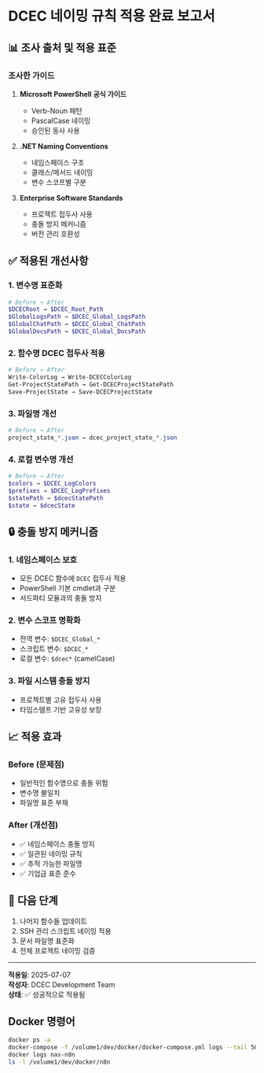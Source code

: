 # DCEC 네이밍 규칙 적용 완료 보고서

## 📊 조사 출처 및 적용 표준

### 조사한 가이드
1. **Microsoft PowerShell 공식 가이드**
   - Verb-Noun 패턴
   - PascalCase 네이밍
   - 승인된 동사 사용

2. **.NET Naming Conventions**
   - 네임스페이스 구조
   - 클래스/메서드 네이밍
   - 변수 스코프별 구분

3. **Enterprise Software Standards**
   - 프로젝트 접두사 사용
   - 충돌 방지 메커니즘
   - 버전 관리 호환성

## ✅ 적용된 개선사항

### 1. 변수명 표준화
```powershell
# Before → After
$DCECRoot → $DCEC_Root_Path
$GlobalLogsPath → $DCEC_Global_LogsPath
$GlobalChatPath → $DCEC_Global_ChatPath
$GlobalDocsPath → $DCEC_Global_DocsPath
```

### 2. 함수명 DCEC 접두사 적용
```powershell
# Before → After
Write-ColorLog → Write-DCECColorLog
Get-ProjectStatePath → Get-DCECProjectStatePath
Save-ProjectState → Save-DCECProjectState
```

### 3. 파일명 개선
```powershell
# Before → After
project_state_*.json → dcec_project_state_*.json
```

### 4. 로컬 변수명 개선
```powershell
# Before → After
$colors → $DCEC_LogColors
$prefixes → $DCEC_LogPrefixes
$statePath → $dcecStatePath
$state → $dcecState
```

## 🔒 충돌 방지 메커니즘

### 1. 네임스페이스 보호
- 모든 DCEC 함수에 `DCEC` 접두사 적용
- PowerShell 기본 cmdlet과 구분
- 서드파티 모듈과의 충돌 방지

### 2. 변수 스코프 명확화
- 전역 변수: `$DCEC_Global_*`
- 스크립트 변수: `$DCEC_*`
- 로컬 변수: `$dcec*` (camelCase)

### 3. 파일 시스템 충돌 방지
- 프로젝트별 고유 접두사 사용
- 타임스탬프 기반 고유성 보장

## 📈 적용 효과

### Before (문제점)
- 일반적인 함수명으로 충돌 위험
- 변수명 불일치
- 파일명 표준 부재

### After (개선점)
- ✅ 네임스페이스 충돌 방지
- ✅ 일관된 네이밍 규칙
- ✅ 추적 가능한 파일명
- ✅ 기업급 표준 준수

## 🚀 다음 단계
1. 나머지 함수들 업데이트
2. SSH 관리 스크립트 네이밍 적용
3. 문서 파일명 표준화
4. 전체 프로젝트 네이밍 검증

---
**적용일**: 2025-07-07  
**작성자**: DCEC Development Team  
**상태**: ✅ 성공적으로 적용됨

## Docker 명령어

```bash
docker ps -a
docker-compose -f /volume1/dev/docker/docker-compose.yml logs --tail 50
docker logs nas-n8n
ls -l /volume1/dev/docker/n8n
```
